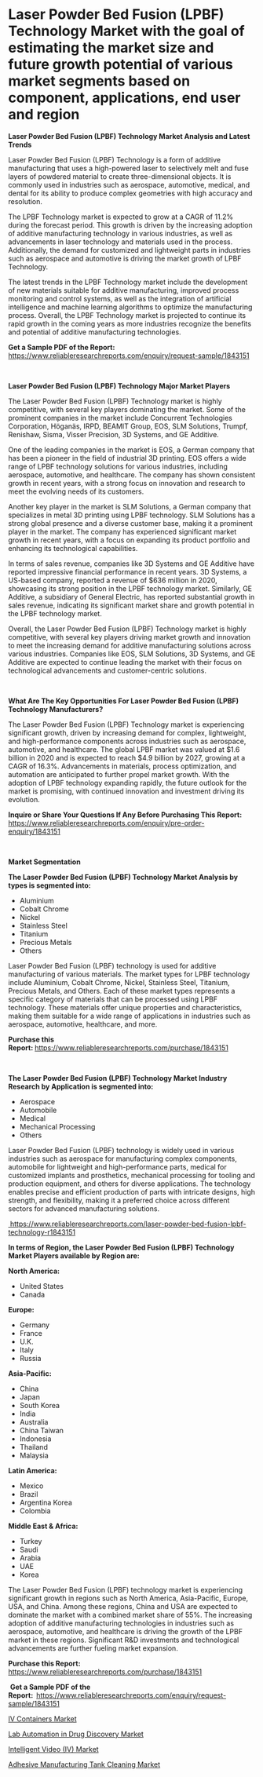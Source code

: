 <p><h1>Laser Powder Bed Fusion (LPBF) Technology Market with the goal of estimating the market size and future growth potential of various market segments based on component, applications, end user and region</h1></p><p><strong>Laser Powder Bed Fusion (LPBF) Technology Market Analysis and Latest Trends</strong></p>
<p><p>Laser Powder Bed Fusion (LPBF) Technology is a form of additive manufacturing that uses a high-powered laser to selectively melt and fuse layers of powdered material to create three-dimensional objects. It is commonly used in industries such as aerospace, automotive, medical, and dental for its ability to produce complex geometries with high accuracy and resolution.</p><p>The LPBF Technology market is expected to grow at a CAGR of 11.2% during the forecast period. This growth is driven by the increasing adoption of additive manufacturing technology in various industries, as well as advancements in laser technology and materials used in the process. Additionally, the demand for customized and lightweight parts in industries such as aerospace and automotive is driving the market growth of LPBF Technology.</p><p>The latest trends in the LPBF Technology market include the development of new materials suitable for additive manufacturing, improved process monitoring and control systems, as well as the integration of artificial intelligence and machine learning algorithms to optimize the manufacturing process. Overall, the LPBF Technology market is projected to continue its rapid growth in the coming years as more industries recognize the benefits and potential of additive manufacturing technologies.</p></p>
<p><strong>Get a Sample PDF of the Report:&nbsp;</strong> <a href="https://www.reliableresearchreports.com/enquiry/request-sample/1843151">https://www.reliableresearchreports.com/enquiry/request-sample/1843151</a></p>
<p>&nbsp;</p>
<p><strong>Laser Powder Bed Fusion (LPBF) Technology Major Market Players</strong></p>
<p><p>The Laser Powder Bed Fusion (LPBF) Technology market is highly competitive, with several key players dominating the market. Some of the prominent companies in the market include Concurrent Technologies Corporation, Höganäs, IRPD, BEAMIT Group, EOS, SLM Solutions, Trumpf, Renishaw, Sisma, Visser Precision, 3D Systems, and GE Additive.</p><p>One of the leading companies in the market is EOS, a German company that has been a pioneer in the field of industrial 3D printing. EOS offers a wide range of LPBF technology solutions for various industries, including aerospace, automotive, and healthcare. The company has shown consistent growth in recent years, with a strong focus on innovation and research to meet the evolving needs of its customers.</p><p>Another key player in the market is SLM Solutions, a German company that specializes in metal 3D printing using LPBF technology. SLM Solutions has a strong global presence and a diverse customer base, making it a prominent player in the market. The company has experienced significant market growth in recent years, with a focus on expanding its product portfolio and enhancing its technological capabilities.</p><p>In terms of sales revenue, companies like 3D Systems and GE Additive have reported impressive financial performance in recent years. 3D Systems, a US-based company, reported a revenue of $636 million in 2020, showcasing its strong position in the LPBF technology market. Similarly, GE Additive, a subsidiary of General Electric, has reported substantial growth in sales revenue, indicating its significant market share and growth potential in the LPBF technology market.</p><p>Overall, the Laser Powder Bed Fusion (LPBF) Technology market is highly competitive, with several key players driving market growth and innovation to meet the increasing demand for additive manufacturing solutions across various industries. Companies like EOS, SLM Solutions, 3D Systems, and GE Additive are expected to continue leading the market with their focus on technological advancements and customer-centric solutions.</p></p>
<p>&nbsp;</p>
<p><strong>What Are The Key Opportunities For Laser Powder Bed Fusion (LPBF) Technology Manufacturers?</strong></p>
<p><p>The Laser Powder Bed Fusion (LPBF) Technology market is experiencing significant growth, driven by increasing demand for complex, lightweight, and high-performance components across industries such as aerospace, automotive, and healthcare. The global LPBF market was valued at $1.6 billion in 2020 and is expected to reach $4.9 billion by 2027, growing at a CAGR of 16.3%. Advancements in materials, process optimization, and automation are anticipated to further propel market growth. With the adoption of LPBF technology expanding rapidly, the future outlook for the market is promising, with continued innovation and investment driving its evolution.</p></p>
<p><strong>Inquire or Share Your Questions If Any Before Purchasing This Report:</strong> <a href="https://www.reliableresearchreports.com/enquiry/pre-order-enquiry/1843151">https://www.reliableresearchreports.com/enquiry/pre-order-enquiry/1843151</a></p>
<p>&nbsp;</p>
<p><strong>Market Segmentation</strong></p>
<p><strong>The Laser Powder Bed Fusion (LPBF) Technology Market Analysis by types is segmented into:</strong></p>
<p><ul><li>Aluminium</li><li>Cobalt Chrome</li><li>Nickel</li><li>Stainless Steel</li><li>Titanium</li><li>Precious Metals</li><li>Others</li></ul></p>
<p><p>Laser Powder Bed Fusion (LPBF) technology is used for additive manufacturing of various materials. The market types for LPBF technology include Aluminium, Cobalt Chrome, Nickel, Stainless Steel, Titanium, Precious Metals, and Others. Each of these market types represents a specific category of materials that can be processed using LPBF technology. These materials offer unique properties and characteristics, making them suitable for a wide range of applications in industries such as aerospace, automotive, healthcare, and more.</p></p>
<p><strong>Purchase this Report:&nbsp;</strong><a href="https://www.reliableresearchreports.com/purchase/1843151">https://www.reliableresearchreports.com/purchase/1843151</a></p>
<p>&nbsp;</p>
<p><strong>The Laser Powder Bed Fusion (LPBF) Technology Market Industry Research by Application is segmented into:</strong></p>
<p><ul><li>Aerospace</li><li>Automobile</li><li>Medical</li><li>Mechanical Processing</li><li>Others</li></ul></p>
<p><p>Laser Powder Bed Fusion (LPBF) technology is widely used in various industries such as aerospace for manufacturing complex components, automobile for lightweight and high-performance parts, medical for customized implants and prosthetics, mechanical processing for tooling and production equipment, and others for diverse applications. The technology enables precise and efficient production of parts with intricate designs, high strength, and flexibility, making it a preferred choice across different sectors for advanced manufacturing solutions.</p></p>
<p><a href="https://www.reliableresearchreports.com/laser-powder-bed-fusion-lpbf-technology-r1843151">&nbsp;https://www.reliableresearchreports.com/laser-powder-bed-fusion-lpbf-technology-r1843151</a></p>
<p><strong>In terms of Region, the Laser Powder Bed Fusion (LPBF) Technology Market Players available by Region are:</strong></p>
<p>
    <p> <strong> North America: </strong>
        <ul>
            <li>United States</li>
            <li>Canada</li>
        </ul>
        </p> 
    <p> <strong> Europe: </strong>
        <ul>
            <li>Germany</li>
            <li>France</li>
            <li>U.K.</li>
            <li>Italy</li>
            <li>Russia</li>
        </ul>
        </p> 
    <p> <strong> Asia-Pacific: </strong>
        <ul>
            <li>China</li>
            <li>Japan</li>
            <li>South Korea</li>
            <li>India</li>
            <li>Australia</li>
            <li>China Taiwan</li>
            <li>Indonesia</li>
            <li>Thailand</li>
            <li>Malaysia</li>
        </ul>
        </p> 
    <p> <strong> Latin America: </strong>
        <ul>
            <li>Mexico</li>
            <li>Brazil</li>
            <li>Argentina Korea</li>
            <li>Colombia</li>
        </ul>
        </p> 
    <p> <strong> Middle East & Africa: </strong>
        <ul>
            <li>Turkey</li>
            <li>Saudi</li>
            <li>Arabia</li>
            <li>UAE</li>
            <li>Korea</li>
        </ul>
    </p>
    </p>
<p><p>The Laser Powder Bed Fusion (LPBF) technology market is experiencing significant growth in regions such as North America, Asia-Pacific, Europe, USA, and China. Among these regions, China and USA are expected to dominate the market with a combined market share of 55%. The increasing adoption of additive manufacturing technologies in industries such as aerospace, automotive, and healthcare is driving the growth of the LPBF market in these regions. Significant R&D investments and technological advancements are further fueling market expansion.</p></p>
<p><strong>Purchase this Report: </strong><a href="https://www.reliableresearchreports.com/purchase/1843151">https://www.reliableresearchreports.com/purchase/1843151</a></p>
<p>&nbsp;<strong>Get a Sample PDF of the Report:&nbsp;&nbsp;</strong><a href="https://www.reliableresearchreports.com/enquiry/request-sample/1843151">https://www.reliableresearchreports.com/enquiry/request-sample/1843151</a></p>
<p><strong></strong></p>
<p><p><a href="https://www.linkedin.com/pulse/iv-containers-market-furnishes-information-share-trends-growth-z0mfe?trackingId=hRtMpkSmfBaEioe99z7gcA%3D%3D">IV Containers Market</a></p><p><a href="https://www.linkedin.com/pulse/lab-automation-drug-discovery-market-analysis-sze-forecasted-4wb5e?trackingId=x9kOkxTdGhX2l0l6llB73w%3D%3D">Lab Automation in Drug Discovery Market</a></p><p><a href="https://github.com/ashman753/Market-Research-Report-List-1/blob/main/intelligent-video-iv-market.md">Intelligent Video (IV) Market</a></p><p><a href="https://github.com/LibbySpencer2018/Market-Research-Report-List-1/blob/main/adhesive-manufacturing-tank-cleaning-market.md">Adhesive Manufacturing Tank Cleaning Market</a></p></p>